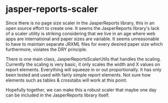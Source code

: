 jasper-reports-scaler
=====================
Since there is no page size scaler in the JasperReports library, this in an open source effort to create one. It seems the JasperReports library's lack of a scaler utility is striking considering that we live in an age where web apps are international and paper sizes are variable. It seems unreasonable to have to maintain separate JRXML files for every desired paper size which furthermore, violates the DRY principle.

There is one main class, JasperReportsScalerUtils that handles the scaling. Currently the scaling is very basic, it only scales the width and X values on report elements. Everything will squeeze in or out proportionally. It has only been tested and used with fairly simple report elements. Not sure how elements such as tables & crosstabs will work at this point.

Hopefully together, we can make this a robust scaler that maybe one day can be included in the JasperReports library itself.
